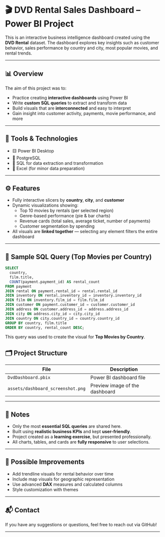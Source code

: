 # 🎬 DVD Rental Sales Dashboard – Power BI Project

This is an interactive business intelligence dashboard created using the **DVD Rental** dataset. The dashboard explores key insights such as customer behavior, sales performance by country and city, most popular movies, and rental trends.


---

## 📊 Overview

The aim of this project was to:

- Practice creating **interactive dashboards** using Power BI  
- Write **custom SQL queries** to extract and transform data  
- Build visuals that are **interconnected** and easy to interpret  
- Gain insight into customer activity, payments, movie performance, and more  

---

## 🧰 Tools & Technologies

- 🟨 Power BI Desktop  
- 🐘 PostgreSQL  
- 💾 SQL for data extraction and transformation  
- 📁 Excel (for minor data preparation)

---

## ⚙️ Features

- Fully interactive slicers by **country**, **city**, and **customer**
- Dynamic visualizations showing:
  - Top 10 movies by rentals (per selected region)
  - Genre-based performance (pie & bar charts)
  - Revenue cards (total sales, average ticket, number of payments)
  - Customer segmentation by spending
- All visuals are **linked together** — selecting any element filters the entire dashboard

---

## 🧠 Sample SQL Query (Top Movies per Country)

```sql
SELECT
  country,
  film.title,
  COUNT(payment.payment_id) AS rental_count
FROM payment
JOIN rental ON payment.rental_id = rental.rental_id
JOIN inventory ON rental.inventory_id = inventory.inventory_id
JOIN film ON inventory.film_id = film.film_id
JOIN customer ON payment.customer_id = customer.customer_id
JOIN address ON customer.address_id = address.address_id
JOIN city ON address.city_id = city.city_id
JOIN country ON city.country_id = country.country_id
GROUP BY country, film.title
ORDER BY country, rental_count DESC;

```
This query was used to create the visual for **Top Movies by Country**.


## 🗂️ Project Structure

| File                             | Description                                |
|----------------------------------|--------------------------------------------|
| `DvdDashboard.pbix`     | Power BI dashboard file                    |
| `assets/dashboard_screenshot.png` | Preview image of the dashboard             |

---

## 📌 Notes

- Only the most **essential SQL queries** are shared here.
- Built using **realistic business KPIs** and kept **user-friendly**.
- Project created as a **learning exercise**, but presented professionally.
- All charts, tables, and cards are **fully responsive** to user selections.

---

## 🔮 Possible Improvements

- Add trendline visuals for rental behavior over time
- Include map visuals for geographic representation
- Use advanced **DAX** measures and calculated columns
- Style customization with themes

---


## 📬 Contact

If you have any suggestions or questions, feel free to reach out via GitHub!

---
